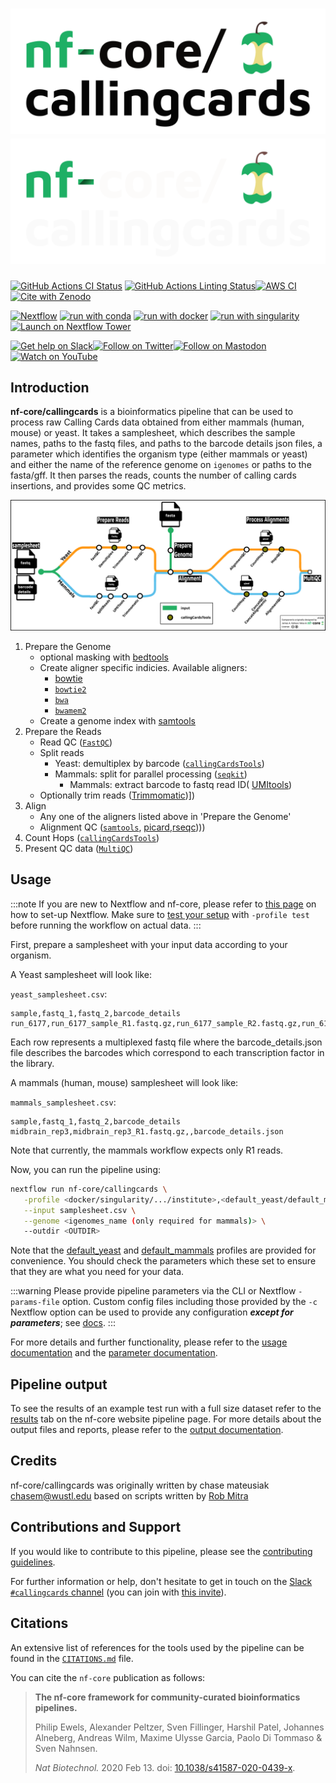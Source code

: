 # ![nf-core/callingcards](docs/images/nf-core-callingcards_logo_light.png#gh-light-mode-only) ![nf-core/callingcards](docs/images/nf-core-callingcards_logo_dark.png#gh-dark-mode-only)

[![GitHub Actions CI Status](https://github.com/nf-core/callingcards/workflows/nf-core%20CI/badge.svg)](https://github.com/nf-core/callingcards/actions?query=workflow%3A%22nf-core+CI%22)
[![GitHub Actions Linting Status](https://github.com/nf-core/callingcards/workflows/nf-core%20linting/badge.svg)](https://github.com/nf-core/callingcards/actions?query=workflow%3A%22nf-core+linting%22)[![AWS CI](https://img.shields.io/badge/CI%20tests-full%20size-FF9900?labelColor=000000&logo=Amazon%20AWS)](https://nf-co.re/callingcards/results)[![Cite with Zenodo](http://img.shields.io/badge/DOI-10.5281/zenodo.XXXXXXX-1073c8?labelColor=000000)](https://doi.org/10.5281/zenodo.XXXXXXX)

[![Nextflow](https://img.shields.io/badge/nextflow%20DSL2-%E2%89%A523.04.0-23aa62.svg)](https://www.nextflow.io/)
[![run with conda](http://img.shields.io/badge/run%20with-conda-3EB049?labelColor=000000&logo=anaconda)](https://docs.conda.io/en/latest/)
[![run with docker](https://img.shields.io/badge/run%20with-docker-0db7ed?labelColor=000000&logo=docker)](https://www.docker.com/)
[![run with singularity](https://img.shields.io/badge/run%20with-singularity-1d355c.svg?labelColor=000000)](https://sylabs.io/docs/)
[![Launch on Nextflow Tower](https://img.shields.io/badge/Launch%20%F0%9F%9A%80-Nextflow%20Tower-%234256e7)](https://tower.nf/launch?pipeline=https://github.com/nf-core/callingcards)

[![Get help on Slack](http://img.shields.io/badge/slack-nf--core%20%23callingcards-4A154B?labelColor=000000&logo=slack)](https://nfcore.slack.com/channels/callingcards)[![Follow on Twitter](http://img.shields.io/badge/twitter-%40nf__core-1DA1F2?labelColor=000000&logo=twitter)](https://twitter.com/nf_core)[![Follow on Mastodon](https://img.shields.io/badge/mastodon-nf__core-6364ff?labelColor=FFFFFF&logo=mastodon)](https://mstdn.science/@nf_core)[![Watch on YouTube](http://img.shields.io/badge/youtube-nf--core-FF0000?labelColor=000000&logo=youtube)](https://www.youtube.com/c/nf-core)

## Introduction

**nf-core/callingcards** is a bioinformatics pipeline that can be used to process raw Calling Cards data obtained from either mammals (human, mouse) or yeast. It takes a samplesheet, which describes the sample names, paths to the fastq files, and paths to the barcode details json files, a parameter which identifies the
organism type (either mammals or yeast) and either the name of the reference genome on `igenomes` or paths to the fasta/gff. It then parses the reads, counts the
number of calling cards insertions, and provides some QC metrics.

![nf-core/rnaseq metro map](docs/images/callingcards_metro_diagram.png)

1. Prepare the Genome
    - optional masking with [bedtools](https://bedtools.readthedocs.io/en/latest/)
    - Create aligner specific indicies. Available aligners:
        - [bowtie](https://bowtie-bio.sourceforge.net/index.shtml)
        - [`bowtie2`](http://bowtie-bio.sourceforge.net/bowtie2/index.shtml)
        - [`bwa`](http://bio-bwa.sourceforge.net/)
        - [`bwamem2`](https://github.com/bwa-mem2/bwa-mem2)
    - Create a genome index with [samtools](http://www.htslib.org/)
2. Prepare the Reads
    - Read QC ([`FastQC`](https://www.bioinformatics.babraham.ac.uk/projects/fastqc/))
    - Split reads
        - Yeast: demultiplex by barcode ([`callingCardsTools`](https://github.com/cmatKhan/callingCardsTools))
        - Mammals: split for parallel processing ([`seqkit`](https://bioinf.shenwei.me/seqkit/))
            - Mammals: extract barcode to fastq read ID( [UMItools](https://umi-tools.readthedocs.io/en/latest/QUICK_START.html))
    - Optionally trim reads ([Trimmomatic](http://www.usadellab.org/cms/?page=trimmomatic))])
3. Align
    - Any one of the aligners listed above in 'Prepare the Genome'
    - Alignment QC ([`samtools`](http://www.htslib.org/),
    [picard](https://broadinstitute.github.io/picard/),[rseqc](http://rseqc.sourceforge.net/))))
4. Count Hops ([`callingCardsTools`](https://cmatkhan.github.io/callingCardsTools/))
5. Present QC data ([`MultiQC`](http://multiqc.info/))

## Usage

:::note
If you are new to Nextflow and nf-core, please refer to [this page](https://nf-co.re/docs/usage/installation) on how
to set-up Nextflow. Make sure to [test your setup](https://nf-co.re/docs/usage/introduction#how-to-run-a-pipeline)
with `-profile test` before running the workflow on actual data.
:::

First, prepare a samplesheet with your input data according to your organism.

A Yeast samplesheet will look like:

`yeast_samplesheet.csv`:

```csv
sample,fastq_1,fastq_2,barcode_details
run_6177,run_6177_sample_R1.fastq.gz,run_6177_sample_R2.fastq.gz,run_6177_barcode_details.json
```

Each row represents a multiplexed fastq file where the barcode_details.json file
describes the barcodes which correspond to each transcription factor in the library.

A mammals (human, mouse) samplesheet will look like:

`mammals_samplesheet.csv`:

```csv
sample,fastq_1,fastq_2,barcode_details
midbrain_rep3,midbrain_rep3_R1.fastq.gz,,barcode_details.json
```

Note that currently, the mammals workflow expects only R1 reads.

Now, you can run the pipeline using:

```bash
nextflow run nf-core/callingcards \
   -profile <docker/singularity/.../institute>,<default_yeast/default_mammals> \
   --input samplesheet.csv \
   --genome <igenomes_name (only required for mammals)> \
   --outdir <OUTDIR>
```

Note that the [default_yeast](conf/default_yeast.config) and
[default_mammals](conf/default_mammals.config) profiles are provided for
convenience. You should check the parameters which these set to ensure that
they are what you need for your data.

:::warning
Please provide pipeline parameters via the CLI or Nextflow `-params-file` option. Custom config files including those
provided by the `-c` Nextflow option can be used to provide any configuration _**except for parameters**_;
see [docs](https://nf-co.re/usage/configuration#custom-configuration-files).
:::

For more details and further functionality, please refer to the [usage documentation](https://nf-co.re/callingcards/usage) and the [parameter documentation](https://nf-co.re/callingcards/parameters).

## Pipeline output

To see the results of an example test run with a full size dataset refer to the [results](https://nf-co.re/callingcards/results) tab on the nf-core website pipeline page.
For more details about the output files and reports, please refer to the
[output documentation](https://nf-co.re/callingcards/output).

## Credits

nf-core/callingcards was originally written by chase mateusiak <chasem@wustl.edu>
based on scripts written by [Rob Mitra](https://mitralab.wustl.edu/)

## Contributions and Support

If you would like to contribute to this pipeline, please see the [contributing guidelines](.github/CONTRIBUTING.md).

For further information or help, don't hesitate to get in touch on the [Slack `#callingcards` channel](https://nfcore.slack.com/channels/callingcards) (you can join with [this invite](https://nf-co.re/join/slack)).

## Citations

<!-- TODO nf-core: Add citation for pipeline after first release. Uncomment lines below and update Zenodo doi and badge at the top of this file. -->
<!-- If you use  nf-core/callingcards for your analysis, please cite it using the following doi: [10.5281/zenodo.XXXXXX](https://doi.org/10.5281/zenodo.XXXXXX) -->

An extensive list of references for the tools used by the pipeline can be found in the [`CITATIONS.md`](CITATIONS.md) file.

You can cite the `nf-core` publication as follows:

> **The nf-core framework for community-curated bioinformatics pipelines.**
>
> Philip Ewels, Alexander Peltzer, Sven Fillinger, Harshil Patel, Johannes Alneberg, Andreas Wilm, Maxime Ulysse Garcia, Paolo Di Tommaso & Sven Nahnsen.
>
> _Nat Biotechnol._ 2020 Feb 13. doi: [10.1038/s41587-020-0439-x](https://dx.doi.org/10.1038/s41587-020-0439-x).
